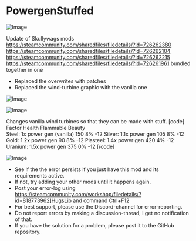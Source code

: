 # PowergenStuffed

![Image](https://i.imgur.com/WAEzk68.png)

Update of Skullywags mods
https://steamcommunity.com/sharedfiles/filedetails/?id=726262380
https://steamcommunity.com/sharedfiles/filedetails/?id=726262104
https://steamcommunity.com/sharedfiles/filedetails/?id=726262215
https://steamcommunity.com/sharedfiles/filedetails/?id=726261961
bundled together in one

- Replaced the overwrites with patches
- Replaced the wind-turbine graphic with the vanilla one

![Image](https://i.imgur.com/7Gzt3Rg.png)

	
![Image](https://i.imgur.com/NOW7jU1.png)

Changes vanilla wind turbines so that they can be made with stuff.
[code]             Factor                    Health         Flammable         Beauty  
Steel:      1x power gen (vanilla)       150              8%             -12
Silver:     1.1x power gen               105              8%             -12
Gold:       1.2x power gen               90               8%             -12
Plasteel:   1.4x power gen               420              4%             -12
Uranium:    1.5x power gen               375              0%             -12
[/code]

![Image](https://i.imgur.com/Rs6T6cr.png)



-  See if the the error persists if you just have this mod and its requirements active.
-  If not, try adding your other mods until it happens again.
-  Post your error-log using https://steamcommunity.com/workshop/filedetails/?id=818773962]HugsLib and command Ctrl+F12
-  For best support, please use the Discord-channel for error-reporting.
-  Do not report errors by making a discussion-thread, I get no notification of that.
-  If you have the solution for a problem, please post it to the GitHub repository.



